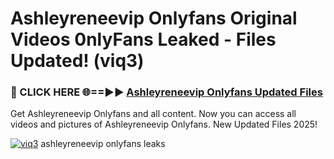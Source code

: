 # Ashleyreneevip Onlyfans Original Videos 0nlyFans Leaked - Files Updated! (viq3)

<h3>🔴 CLICK HERE 🌐==►► <a href="https://tinyurl.com/2jnfzry5" rel="nofollow">Ashleyreneevip Onlyfans Updated Files</a></h3>

Get Ashleyreneevip Onlyfans and all content. Now you can access all videos and pictures of Ashleyreneevip Onlyfans. New Updated Files 2025!

[![viq3](https://i.imgur.com/GyGTBgg.gif)](https://tinyurl.com/2jnfzry5)
ashleyreneevip onlyfans leaks